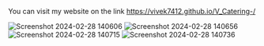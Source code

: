 You can visit my website on the link https://vivek7412.github.io/V_Catering-/


![Screenshot 2024-02-28 140606](https://github.com/Vivek7412/V_Catering-/assets/107322607/ebfd9cfc-0f20-4eb4-895c-7b03d85fe05d)
![Screenshot 2024-02-28 140656](https://github.com/Vivek7412/V_Catering-/assets/107322607/502c71c1-a95d-4614-9f08-97d6e3737e3e)
![Screenshot 2024-02-28 140715](https://github.com/Vivek7412/V_Catering-/assets/107322607/06ee8153-8b0e-4047-abcc-81480210e3aa)
![Screenshot 2024-02-28 140736](https://github.com/Vivek7412/V_Catering-/assets/107322607/17a724e6-6c26-487c-bb78-6f93f2b3bc0b)
